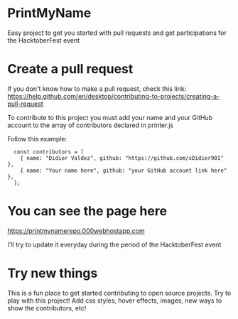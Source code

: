 # PrintMyName

Easy project to get you started with pull requests and get participations for the HacktoberFest event

# Create a pull request

If you don't know how to make a pull request, check this link:
https://help.github.com/en/desktop/contributing-to-projects/creating-a-pull-request

To contribute to this project you must add your name and your GitHub account to the array of contributors
declared in printer.js

Follow this example:

```
  const contributors = [
    { name: "Didier Valdez", github: "https://github.com/xDidier901" },
    { name: "Your name here", github: "your GitHub account link here" },
  ];
```

# You can see the page here
https://printmynamerepo.000webhostapp.com

I'll try to update it everyday during the period of the HacktoberFest event

# Try new things
This is a fun place to get started contributing to open source projects.
Try to play with this project! 
Add css styles, hover effects, images, new ways to show the contributors, etc!